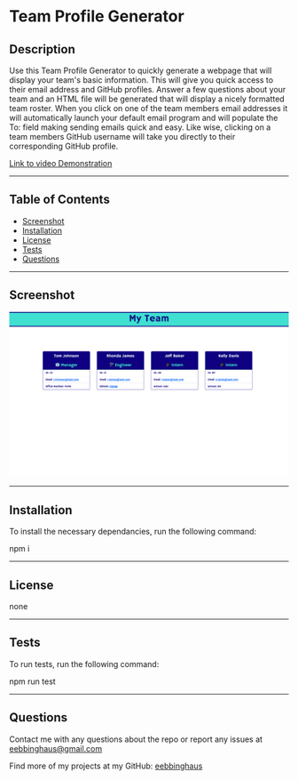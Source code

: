 # Team Profile Generator

## Description

Use this Team Profile Generator to quickly generate a webpage that will display your team's basic information. This will give you quick access to their email address and GitHub profiles. Answer a few questions about your team and an HTML file will be generated that will display a nicely formatted team roster. When you click on one of the team members email addresses it will automatically launch your default email program and will populate the To: field making sending emails quick and easy. Like wise, clicking on a team members GitHub username will take you directly to their corresponding GitHub profile.

[Link to video Demonstration](https://drive.google.com/file/d/1hkZUB1H2bZcbjzyiJH7jd5YFykh6uPih/view)

---

## Table of Contents

- [Screenshot](#screenshot)
- [Installation](#installation)
- [License](#license)
- [Tests](#tests)
- [Questions](#questions)

---

## Screenshot

![screenshot](./dist/img/team-profile-generator_dist_index.html.png)

---

## Installation

To install the necessary dependancies, run the following command:

npm i

---

## License

none

---

## Tests

To run tests, run the following command:

npm run test

---

## Questions

Contact me with any questions about the repo or report any issues at eebbinghaus@gmail.com

Find more of my projects at my GitHub: [eebbinghaus](https://github.com/eebbinghaus)
